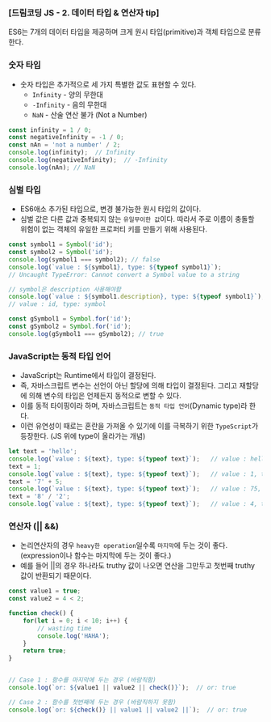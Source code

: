 ### [드림코딩 JS - 2. 데이터 타입 & 연산자 tip]
ES6는 7개의 데이터 타입을 제공하며 크게 원시 타입(primitive)과 객체 타입으로 분류한다.

### 숫자 타입
- 숫자 타입은 추가적으로 세 가지 특별한 값도 표현할 수 있다.
  - `Infinity` - 양의 무한대
  - `-Infinity` - 음의 무한대
  - `NaN` - 산술 연산 불가 (Not a Number)    
```js
const infinity = 1 / 0;
const negativeInfinity = -1 / 0;
const nAn = 'not a number' / 2;
console.log(infinity);  // Infinity
console.log(negativeInfinity);  // -Infinity
console.log(nAn); // NaN
```

### 심벌 타입
- ES6애소 추가된 타입으로, 변경 불가능한 원시 타입의 값이다. 
- 심벌 값은 다른 값과 중복되지 않는 `유일무이한 값`이다. 따라서 주로 이름이 충돌할 위험이 없는 객체의 유일한 프로퍼티 키를 만들기 위해 사용된다.
```js
const symbol1 = Symbol('id');
const symbol2 = Symbol('id');
console.log(symbol1 === symbol2); // false
console.log(`value : ${symbol1}, type: ${typeof symbol1}`);
// Uncaught TypeError: Cannot convert a Symbol value to a string

// symbol은 description 사용해야함
console.log(`value : ${symbol1.description}, type: ${typeof symbol1}`);
// value : id, type: symbol

const gSymbol1 = Symbol.for('id');
const gSymbol2 = Symbol.for('id');
console.log(gSymbol1 === gSymbol2); // true
```
### JavaScript는 동적 타입 언어
- JavaScript는 Runtime에서 타입이 결정된다.
- 즉, 자바스크립트 변수는 선언이 아닌 할당에 의해 타입이 결정된다. 그리고 재할당에 의해 변수의 타입은 언제든지 동적으로 변할 수 있다.
- 이를 동적 타이핑이라 하며, 자바스크립트는 `동적 타입 언어`(Dynamic type)라 한다.
- 이런 유연성이 때로는 혼란을 가져올 수 있기에 이를 극복하기 위한 `TypeScript`가 등장한다. (JS 위에 type이 올라가는 개념)
```js
let text = 'hello';
console.log(`value : ${text}, type: ${typeof text}`);   // value : hello, type: string
text = 1;
console.log(`value : ${text}, type: ${typeof text}`);   // value : 1, type: number
text = '7' + 5;
console.log(`value : ${text}, type: ${typeof text}`);   // value : 75, type: string
text = '8' / '2';
console.log(`value : ${text}, type: ${typeof text}`);   // value : 4, type: number
```

### 연산자 (|| &&)
- 논리연산자의 경우 `heavy한 operation`일수록 `마지막`에 두는 것이 좋다. (expression이나 함수는 마지막에 두는 것이 좋다.)
- 예를 들어 ||의 경우 하나라도 truthy 값이 나오면 연산을 그만두고 첫번째 truthy 값이 반환되기 때문이다.
```js
const value1 = true;
const value2 = 4 < 2;

function check() {
    for(let i = 0; i < 10; i++) {
        // wasting time
        console.log('HAHA');
    }
    return true;
}


// Case 1 : 함수를 마지막에 두는 경우 (바람직함)
console.log(`or: ${value1 || value2 || check()}`);  // or: true

// Case 2 : 함수를 첫번째에 두는 경우 (바람직하지 못함)
console.log(`or: ${check()} || value1 || value2 ||`);  // or: true
```
